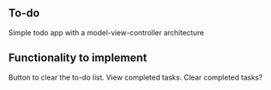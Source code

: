 ## To-do

Simple todo app with a model-view-controller architecture

## Functionality to implement

Button to clear the to-do list.
View completed tasks. Clear completed tasks?